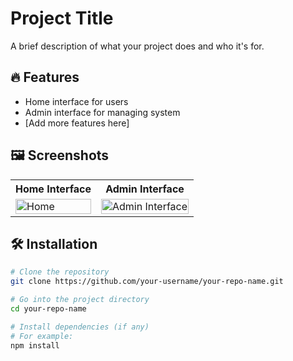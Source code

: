 # Project Title

A brief description of what your project does and who it's for.

## 🔥 Features

- Home interface for users
- Admin interface for managing system
- [Add more features here]



<h2>🖼️ Screenshots</h2>

<table>
  <tr>
    <th>Home Interface</th>
    <th>Admin Interface</th>
  </tr>
  <tr>
    <td valign="top">
      <img src="https://github.com/user-attachments/assets/9a0e2cd6-f78b-42cb-9524-5e0696f101e5" alt="Home" width="100%" />
    </td>
    <td valign="top">
      <img src="https://github.com/user-attachments/assets/5c3cfd01-fa6c-4dbf-81f8-ef41e18012c4" alt="Admin Interface" width="100%" />
    </td>
  </tr>
</table>

## 🛠️ Installation

```bash
# Clone the repository
git clone https://github.com/your-username/your-repo-name.git

# Go into the project directory
cd your-repo-name

# Install dependencies (if any)
# For example:
npm install
